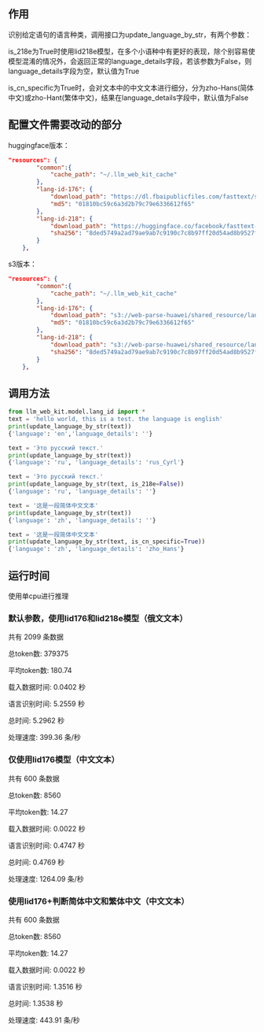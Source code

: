 ## 作用

识别给定语句的语言种类，调用接口为update_language_by_str，有两个参数：

is_218e为True时使用lid218e模型，在多个小语种中有更好的表现，除个别容易使模型混淆的情况外，会返回正常的language_details字段，若该参数为False，则language_details字段为空，默认值为True

is_cn_specific为True时，会对文本中的中文文本进行细分，分为zho-Hans(简体中文)或zho-Hant(繁体中文)，结果在language_details字段中，默认值为False

## 配置文件需要改动的部分

huggingface版本：

```json
"resources": {
        "common":{
            "cache_path": "~/.llm_web_kit_cache"
        },
        "lang-id-176": {
            "download_path": "https://dl.fbaipublicfiles.com/fasttext/supervised-models/lid.176.bin",
            "md5": "01810bc59c6a3d2b79c79e6336612f65"
        },
        "lang-id-218": {
            "download_path": "https://huggingface.co/facebook/fasttext-language-identification/resolve/main/model.bin?download=true",
            "sha256": "8ded5749a2ad79ae9ab7c9190c7c8b97ff20d54ad8b9527ffa50107238fc7f6a"
        }
    },
```

s3版本：

```json
"resources": {
        "common":{
            "cache_path": "~/.llm_web_kit_cache"
        },
        "lang-id-176": {
            "download_path": "s3://web-parse-huawei/shared_resource/language/lid176.bin",
            "md5": "01810bc59c6a3d2b79c79e6336612f65"
        },
        "lang-id-218": {
            "download_path": "s3://web-parse-huawei/shared_resource/language/lid218e.bin",
            "sha256": "8ded5749a2ad79ae9ab7c9190c7c8b97ff20d54ad8b9527ffa50107238fc7f6a"
        }
    },
```

## 调用方法

```python
from llm_web_kit.model.lang_id import *
text = 'hello world, this is a test. the language is english'
print(update_language_by_str(text))
{'language': 'en','language_details': ''}

text = 'Это русский текст.'
print(update_language_by_str(text))
{'language': 'ru', 'language_details': 'rus_Cyrl'}

text = 'Это русский текст.'
print(update_language_by_str(text, is_218e=False))
{'language': 'ru', 'language_details': ''}

text = '这是一段简体中文文本'
print(update_language_by_str(text))
{'language': 'zh', 'language_details': ''}

text = '这是一段简体中文文本'
print(update_language_by_str(text, is_cn_specific=True))
{'language': 'zh', 'language_details': 'zho_Hans'}
```

## 运行时间

使用单cpu进行推理

### 默认参数，使用lid176和lid218e模型（俄文文本）

共有 2099 条数据

总token数: 379375

平均token数: 180.74

载入数据时间: 0.0402 秒

语言识别时间: 5.2559 秒

总时间: 5.2962 秒

处理速度: 399.36 条/秒

### 仅使用lid176模型（中文文本）

共有 600 条数据

总token数: 8560

平均token数: 14.27

载入数据时间: 0.0022 秒

语言识别时间: 0.4747 秒

总时间: 0.4769 秒

处理速度: 1264.09 条/秒

### 使用lid176+判断简体中文和繁体中文（中文文本）

共有 600 条数据

总token数: 8560

平均token数: 14.27

载入数据时间: 0.0022 秒

语言识别时间: 1.3516 秒

总时间: 1.3538 秒

处理速度: 443.91 条/秒
